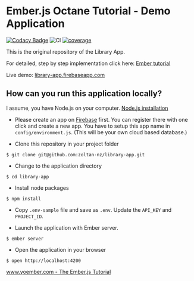 # Ember.js Octane Tutorial - Demo Application

[![Codacy Badge](https://api.codacy.com/project/badge/Grade/3cc355a9c33d4f82b8c4ec6505b0636e)](https://app.codacy.com/app/zdebre/library-app?utm_source=github.com&utm_medium=referral&utm_content=zoltan-nz/library-app&utm_campaign=Badge_Grade_Settings)
![CI](https://github.com/zoltan-nz/library-app/actions/workflows/ci.yml/badge.svg)
[![coverage](https://coveralls.io/repos/github/zoltan-nz/library-app/badge.svg?branch=master)](https://coveralls.io/github/zoltan-nz/library-app?branch=master)

This is the original repository of the Library App.

For detailed, step by step implementation click here: [Ember tutorial](http://yoember.com)

Live demo: [library-app.firebaseapp.com](https://library-app.firebaseapp.com/)

## How can you run this application locally?

I assume, you have Node.js on your computer. [Node.js installation](http://yoember.com/nodejs/the-best-way-to-install-node-js/)

- Please create an app on [Firebase](http://www.firebase.com) first. You can register there with one click and create a new app. You have to setup this app name in `config/environment.js`. (This will be your own cloud based database.)

- Clone this repository in your project folder

```
$ git clone git@github.com:zoltan-nz/library-app.git
```

- Change to the application directory

```
$ cd library-app
```

- Install node packages

```
$ npm install
```

- Copy `.env-sample` file and save as `.env`. Update the `API_KEY` and `PROJECT_ID`.

* Launch the application with Ember server.

```
$ ember server
```

- Open the application in your browser

```
$ open http://localhost:4200
```

[www.yoember.com - The Ember.js Tutorial](http://yoember.com)
